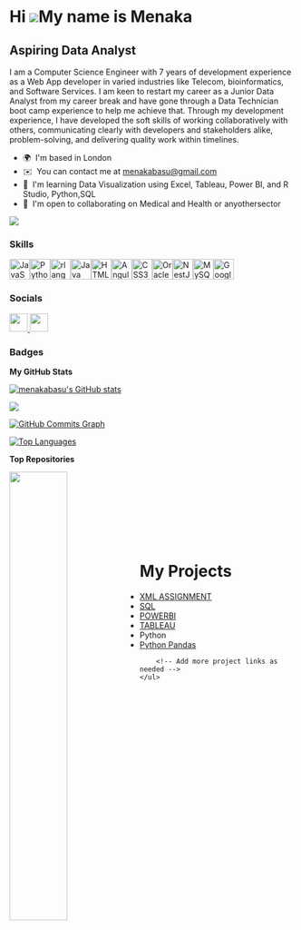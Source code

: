 Hi ![](https://user-images.githubusercontent.com/18350557/176309783-0785949b-9127-417c-8b55-ab5a4333674e.gif)My name is Menaka 
=====================================================================================================================================================

Aspiring Data Analyst
---------------------

I am a Computer Science Engineer with 7 years of development experience as a Web App developer in varied industries like Telecom, bioinformatics, and Software Services. I am keen to restart my career as a Junior Data Analyst from my career break and have gone through a Data Technician boot camp experience to help me achieve that. Through my development experience, I have developed the soft skills of working collaboratively with others, communicating clearly with developers and stakeholders alike, problem-solving, and delivering quality work within timelines.

* 🌍  I'm based in London
* ✉️  You can contact me at [menakabasu@gmail.com](mailto:menakabasu@gmail.com)
* 🧠  I'm learning Data Visualization using Excel, Tableau, Power BI, and R Studio, Python,SQL
* 🤝  I'm open to collaborating on Medical and Health or anyothersector

<a href="https://www.github.com/menakabasu" target="_blank" rel="noreferrer"><img
src="https://img.shields.io/github/followers/menakabasu?logo=github&style=for-the-badge&color=0891b2&labelColor=1c1917" /></a>

### Skills


<p align="left">
<a href="https://developer.mozilla.org/en-US/docs/Web/JavaScript" target="_blank" rel="noreferrer"><img src="https://raw.githubusercontent.com/danielcranney/readme-generator/main/public/icons/skills/javascript-colored.svg" width="36" height="36" alt="JavaScript" /></a><a href="https://www.python.org/" target="_blank" rel="noreferrer"><img src="https://raw.githubusercontent.com/danielcranney/readme-generator/main/public/icons/skills/python-colored.svg" width="36" height="36" alt="Python" /></a><a href="https://www.r-project.org/" target="_blank" rel="noreferrer"><img src="https://raw.githubusercontent.com/danielcranney/readme-generator/main/public/icons/skills/rlang-colored.svg" width="36" height="36" alt="rlang" /></a><a href="https://www.oracle.com/java/" target="_blank" rel="noreferrer"><img src="https://raw.githubusercontent.com/danielcranney/readme-generator/main/public/icons/skills/java-colored.svg" width="36" height="36" alt="Java" /></a><a href="https://developer.mozilla.org/en-US/docs/Glossary/HTML5" target="_blank" rel="noreferrer"><img src="https://raw.githubusercontent.com/danielcranney/readme-generator/main/public/icons/skills/html5-colored.svg" width="36" height="36" alt="HTML5" /></a><a href="https://angular.io/" target="_blank" rel="noreferrer"><img src="https://raw.githubusercontent.com/danielcranney/readme-generator/main/public/icons/skills/angularjs-colored.svg" width="36" height="36" alt="Angular" /></a><a href="https://www.w3.org/TR/CSS/#css" target="_blank" rel="noreferrer"><img src="https://raw.githubusercontent.com/danielcranney/readme-generator/main/public/icons/skills/css3-colored.svg" width="36" height="36" alt="CSS3" /></a><a href="https://www.oracle.com/uk/index.html" target="_blank" rel="noreferrer"><img src="https://raw.githubusercontent.com/danielcranney/readme-generator/main/public/icons/skills/oracle-colored.svg" width="36" height="36" alt="Oracle" /></a><a href="https://docs.nestjs.com/" target="_blank" rel="noreferrer"><img src="https://raw.githubusercontent.com/danielcranney/readme-generator/main/public/icons/skills/nestjs-colored.svg" width="36" height="36" alt="NestJS" /></a><a href="https://www.mysql.com/" target="_blank" rel="noreferrer"><img src="https://raw.githubusercontent.com/danielcranney/readme-generator/main/public/icons/skills/mysql-colored.svg" width="36" height="36" alt="MySQL" /></a><a href="https://cloud.google.com/" target="_blank" rel="noreferrer"><img src="https://raw.githubusercontent.com/danielcranney/readme-generator/main/public/icons/skills/googlecloud-colored.svg" width="36" height="36" alt="Google Cloud" /></a>
</p>


### Socials

<p align="left"> <a href="https://www.github.com/menakabasu" target="_blank" rel="noreferrer"> <picture> <source media="(prefers-color-scheme: dark)" srcset="https://raw.githubusercontent.com/danielcranney/readme-generator/main/public/icons/socials/github-dark.svg" /> <source media="(prefers-color-scheme: light)" srcset="https://raw.githubusercontent.com/danielcranney/readme-generator/main/public/icons/socials/github.svg" /> <img src="https://raw.githubusercontent.com/danielcranney/readme-generator/main/public/icons/socials/github.svg" width="32" height="32" /> </picture> </a> <a href="https://www.linkedin.com/in/menaka-Narayanasamy-8a5588a1/" target="_blank" rel="noreferrer"> <picture> <source media="(prefers-color-scheme: dark)" srcset="https://raw.githubusercontent.com/danielcranney/readme-generator/main/public/icons/socials/linkedin-dark.svg" /> <source media="(prefers-color-scheme: light)" srcset="https://raw.githubusercontent.com/danielcranney/readme-generator/main/public/icons/socials/linkedin.svg" /> <img src="https://raw.githubusercontent.com/danielcranney/readme-generator/main/public/icons/socials/linkedin.svg" width="32" height="32" /> </picture> </a></p>

### Badges

<b>My GitHub Stats</b>

<a href="http://www.github.com/menakabasu"><img src="https://github-readme-stats.vercel.app/api?username=menakabasu&show_icons=true&hide=&count_private=true&title_color=0891b2&text_color=ffffff&icon_color=0891b2&bg_color=1c1917&hide_border=true&show_icons=true" alt="menakabasu's GitHub stats" /></a>

<a href="http://www.github.com/menakabasu"><img src="https://github-readme-streak-stats.herokuapp.com/?user=menakabasu&stroke=ffffff&background=1c1917&ring=0891b2&fire=0891b2&currStreakNum=ffffff&currStreakLabel=0891b2&sideNums=ffffff&sideLabels=ffffff&dates=ffffff&hide_border=true" /></a>

<a href="http://www.github.com/menakabasu"><img src="https://github-readme-activity-graph.cyclic.app/graph?username=menakabasu&bg_color=1c1917&color=ffffff&line=0891b2&point=ffffff&area_color=1c1917&area=true&hide_border=true&custom_title=GitHub%20Commits%20Graph" alt="GitHub Commits Graph" /></a>

<a href="https://github.com/menakabasu" align="left"><img src="https://github-readme-stats.vercel.app/api/top-langs/?username=menakabasu&langs_count=10&title_color=0891b2&text_color=ffffff&icon_color=0891b2&bg_color=1c1917&hide_border=true&locale=en&custom_title=Top%20%Languages" alt="Top Languages" /></a>

<b>Top Repositories</b>

<div width="100%" align="center"><a href="https://github.com/menakabasu/menaka" align="left"><img align="left" width="45%" src="https://github-readme-stats.vercel.app/api/pin/?username=menakabasu&repo=menaka&title_color=0891b2&text_color=ffffff&icon_color=0891b2&bg_color=1c1917&hide_border=true&locale=en" /></a></div><br /><br /><br /><br /><br /><br /><br />
 <h1>My Projects</h1>
    <ul>
        <li><a href="https://github.com/menakabasu/menaka/tree/main/XML%20Assignment">XML ASSIGNMENT</a></li>
        <li><a href="https://github.com/menakabasu/menaka/tree/main/portifolia%20SQL%20Assignment">SQL</a></li>
        <li><a href="https://github.com/menakabasu/menaka/tree/main/POWERBI">POWERBI</a></li>
        <li><a href="https://github.com/menakabasu/menaka/tree/main/Tableau">TABLEAU</a></li>
        <li><https://github.com/menakabasu/menaka/tree/main/%20python">Python</a></li>
        <li><a href="https://github.com/menakabasu/menaka/tree/main/POWERBI">Python Pandas</a></li>
     
     
        <!-- Add more project links as needed -->
    </ul>
